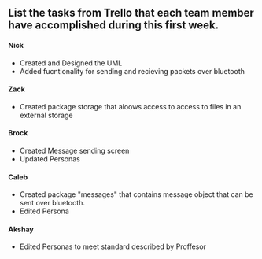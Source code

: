 ## List the tasks from Trello that each team member have accomplished during this first week. 

#### Nick

- Created and Designed the UML
- Added fucntionality for sending and recieving packets over bluetooth 

#### Zack
- Created package storage that aloows access to access to files in an external storage


#### Brock
- Created Message sending screen
- Updated Personas


#### Caleb
- Created package "messages" that contains message object that can be sent over bluetooth.
- Edited Persona


#### Akshay
- Edited Personas to meet standard described by Proffesor
